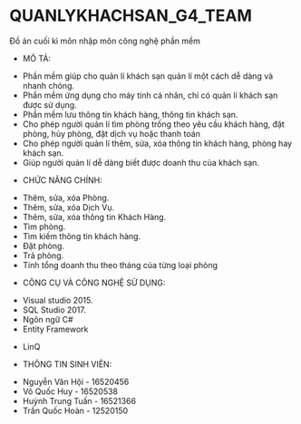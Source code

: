 ﻿# QUANLYKHACHSAN_G4_TEAM
Đồ án cuối kì môn nhập môn công nghệ phần mềm

* MÔ TẢ:
+ Phần mềm giúp cho quản lí khách sạn quản lí một cách dễ dàng và nhanh chóng.
+ Phần mềm ứng dụng cho máy tính cá nhân, chỉ có quản lí khách sạn được sử dụng.
+ Phần mềm lưu thông tin khách hàng, thông tin khách sạn.
+ Cho phép người quản lí tìm phòng trống theo yêu cầu khách hàng, đặt phòng, hủy phòng, đặt dịch vụ hoặc thanh toán
+ Cho phép người quản lí thêm, sửa, xóa thông tin khách hàng, phòng hay khách sạn.
+ Giúp người quản lí dễ dàng biết được doanh thu của khách sạn.

* CHỨC NĂNG CHÍNH: 
+ Thêm, sửa, xóa Phòng.
+ Thêm, sửa, xóa Dịch Vụ.
+ Thêm, sửa, xóa thông tin Khách Hàng.
+ Tìm phòng.
+ Tìm kiếm thông tin khách hàng.
+ Đặt phòng.
+ Trả phòng.
+ Tính tổng doanh thu theo tháng của từng loại phòng

* CÔNG CỤ VÀ CÔNG NGHỆ SỬ DỤNG: 
+ Visual studio 2015.
+ SQL Studio 2017.
+ Ngôn ngữ C#
+ Entity Framework
- LinQ

* THÔNG TIN SINH VIÊN:
- Nguyễn Văn Hội - 16520456 
- Võ Quốc Huy - 16520538
- Huỳnh Trung Tuấn - 16521366
- Trần Quốc Hoàn - 12520150
